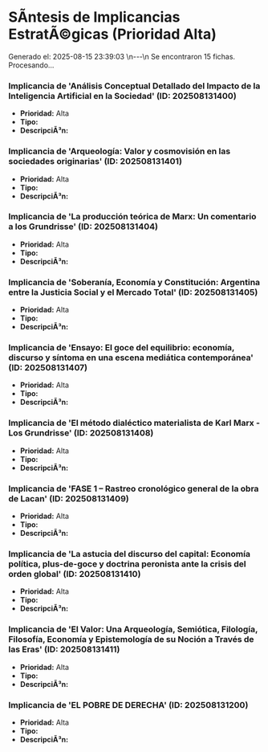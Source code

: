 # SÃ­ntesis de Implicancias EstratÃ©gicas (Prioridad Alta)

Generado el: 2025-08-15 23:39:03
\n---\n
Se encontraron 15 fichas. Procesando...
### Implicancia de 'Análisis Conceptual Detallado del Impacto de la Inteligencia Artificial en la Sociedad' (ID: 202508131400)
- **Prioridad:** Alta
- **Tipo:** 
- **DescripciÃ³n:** 

### Implicancia de 'Arqueología: Valor y cosmovisión en las sociedades originarias' (ID: 202508131401)
- **Prioridad:** Alta
- **Tipo:** 
- **DescripciÃ³n:** 

### Implicancia de 'La producción teórica de Marx: Un comentario a los Grundrisse' (ID: 202508131404)
- **Prioridad:** Alta
- **Tipo:** 
- **DescripciÃ³n:** 

### Implicancia de 'Soberanía, Economía y Constitución: Argentina entre la Justicia Social y el Mercado Total' (ID: 202508131405)
- **Prioridad:** Alta
- **Tipo:** 
- **DescripciÃ³n:** 

### Implicancia de 'Ensayo: El goce del equilibrio: economía, discurso y síntoma en una escena mediática contemporánea' (ID: 202508131407)
- **Prioridad:** Alta
- **Tipo:** 
- **DescripciÃ³n:** 

### Implicancia de 'El método dialéctico materialista de Karl Marx - Los Grundrisse' (ID: 202508131408)
- **Prioridad:** Alta
- **Tipo:** 
- **DescripciÃ³n:** 

### Implicancia de 'FASE 1 – Rastreo cronológico general de la obra de Lacan' (ID: 202508131409)
- **Prioridad:** Alta
- **Tipo:** 
- **DescripciÃ³n:** 

### Implicancia de 'La astucia del discurso del capital: Economía política, plus-de-goce y doctrina peronista ante la crisis del orden global' (ID: 202508131410)
- **Prioridad:** Alta
- **Tipo:** 
- **DescripciÃ³n:** 

### Implicancia de 'El Valor: Una Arqueología, Semiótica, Filología, Filosofía, Economía y Epistemología de su Noción a Través de las Eras' (ID: 202508131411)
- **Prioridad:** Alta
- **Tipo:** 
- **DescripciÃ³n:** 

### Implicancia de 'EL POBRE DE DERECHA' (ID: 202508131200)
- **Prioridad:** Alta
- **Tipo:** 
- **DescripciÃ³n:** 

